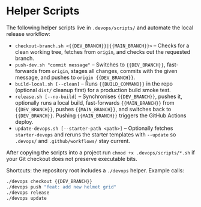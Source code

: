 # Helper Scripts

The following helper scripts live in `.devops/scripts/` and automate the local release workflow:

- `checkout-branch.sh <{{DEV_BRANCH}}|{{MAIN_BRANCH}}>` – Checks for a clean working tree, fetches from `origin`, and checks out the requested branch.
- `push-dev.sh "commit message"` – Switches to `{{DEV_BRANCH}}`, fast-forwards from `origin`, stages all changes, commits with the given message, and pushes to `origin {{DEV_BRANCH}}`.
- `build-local.sh [--clean]` – Runs `{{BUILD_COMMAND}}` in the repo (optional `dist/` cleanup first) for a production build smoke test.
- `release.sh [--no-build]` – Synchronises `{{DEV_BRANCH}}`, pushes it, optionally runs a local build, fast-forwards `{{MAIN_BRANCH}}` from `{{DEV_BRANCH}}`, pushes `{{MAIN_BRANCH}}`, and switches back to `{{DEV_BRANCH}}`. Pushing `{{MAIN_BRANCH}}` triggers the GitHub Actions deploy.
- `update-devops.sh [--starter-path <path>]` – Optionally fetches `starter-devops` and reruns the starter templates with `--update` so `.devops/` and `.github/workflows/` stay current.

After copying the scripts into a project run `chmod +x .devops/scripts/*.sh` if your Git checkout does not preserve executable bits.

Shortcuts: the repository root includes a `./devops` helper. Example calls:

```bash
./devops checkout {{DEV_BRANCH}}
./devops push "feat: add new helmet grid"
./devops release
./devops update
```
